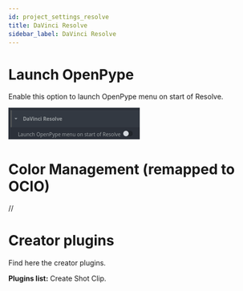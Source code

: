 ```yaml
---
id: project_settings_resolve
title: DaVinci Resolve
sidebar_label: DaVinci Resolve
---
```


# Launch OpenPype
Enable this option to launch OpenPype menu on start of Resolve.

![Launch OpenPype](assets/project_settings_resolve.png)

# Color Management (remapped to OCIO)
//

# Creator plugins
Find here the creator plugins.

**Plugins list:** Create Shot Clip.

